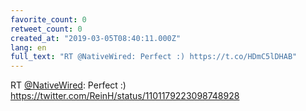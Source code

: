 ```yaml
---
favorite_count: 0
retweet_count: 0
created_at: "2019-03-05T08:40:11.000Z"
lang: en
full_text: "RT @NativeWired: Perfect :) https://t.co/HDmC5lDHAB"
---
```


RT [@NativeWired](https://twitter.com/NativeWired): Perfect :)
<https://twitter.com/ReinH/status/1101179223098748928>
